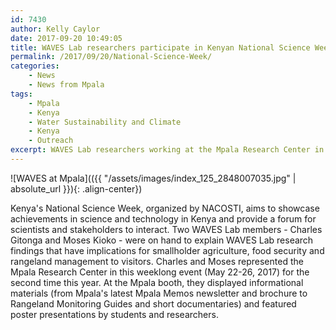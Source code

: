 ```yaml
---
id: 7430
author: Kelly Caylor
date: 2017-09-20 10:49:05
title: WAVES Lab researchers participate in Kenyan National Science Week Exhibition
permalink: /2017/09/20/National-Science-Week/
categories:
    - News
    - News from Mpala
tags:
    - Mpala
    - Kenya
    - Water Sustainability and Climate
    - Kenya
    - Outreach
excerpt: WAVES Lab researchers working at the Mpala Research Center in Kenya were participants in the 6th Annual National Science Week Exhibition at the KICC, in Nairobi.
---
```


![WAVES at Mpala](({{ "/assets/images/index_125_2848007035.jpg" | absolute_url }}){: .align-center})

Kenya's National Science Week, organized by NACOSTI, aims to showcase achievements in science and technology in Kenya and provide a forum for scientists and stakeholders to interact. Two WAVES Lab members -  Charles Gitonga and Moses Kioko - were on hand to explain WAVES Lab research findings that have implications for smallholder agriculture, food security and rangeland management to visitors. Charles and Moses represented the Mpala Research Center in this weeklong event (May 22-26, 2017) for the second time this year. At the Mpala booth, they displayed informational materials (from Mpala's latest Mpala Memos newsletter and brochure to Rangeland Monitoring Guides and short documentaries) and featured poster presentations by students and researchers. 

